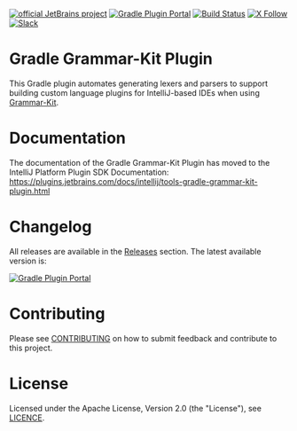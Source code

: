 [![official JetBrains project](https://jb.gg/badges/official.svg)][jb:github]
[![Gradle Plugin Portal](https://img.shields.io/maven-metadata/v.svg?color=green&label=Gradle%20Plugin%20Portal&logo=gradle&metadataUrl=https%3A%2F%2Fplugins.gradle.org%2Fm2%2Forg%2Fjetbrains%2Fintellij%2Fplugins%2Fgradle-grammarkit-plugin%2Fmaven-metadata.xml)](https://plugins.gradle.org/plugin/org.jetbrains.grammarkit)
[![Build Status](https://github.com/JetBrains/gradle-grammar-kit-plugin/workflows/Build/badge.svg)][gh:build]
[![X Follow](https://img.shields.io/badge/follow-%40JBPlatform-1DA1F2?logo=x)][jb:x]
[![Slack](https://img.shields.io/badge/Slack-%23intellij--platform-blue?style=flat-square&logo=Slack)][jb:slack]

# Gradle Grammar-Kit Plugin
This Gradle plugin automates generating lexers and parsers to support building custom language plugins for IntelliJ-based IDEs when using [Grammar-Kit](https://github.com/JetBrains/Grammar-Kit).

# Documentation
The documentation of the Gradle Grammar-Kit Plugin has moved to the IntelliJ Platform Plugin SDK Documentation:
https://plugins.jetbrains.com/docs/intellij/tools-gradle-grammar-kit-plugin.html

# Changelog
All releases are available in the [Releases](https://github.com/JetBrains/gradle-grammar-kit-plugin/releases) section.
The latest available version is:

[![Gradle Plugin Portal](https://img.shields.io/maven-metadata/v.svg?color=green&label=Gradle%20Plugin%20Portal&logo=gradle&metadataUrl=https%3A%2F%2Fplugins.gradle.org%2Fm2%2Forg%2Fjetbrains%2Fintellij%2Fplugins%2Fgradle-grammarkit-plugin%2Fmaven-metadata.xml)][gradle-plugin-page]

# Contributing
Please see [CONTRIBUTING](./CONTRIBUTING.md) on how to submit feedback and contribute to this project.

# License
Licensed under the Apache License, Version 2.0 (the "License"), see [LICENCE](./LICENSE).

[gh:build]: https://github.com/JetBrains/gradle-grammar-kit-plugin/actions?query=workflow%3ABuild
[jb:github]: https://github.com/JetBrains/.github/blob/main/profile/README.md
[jb:slack]: https://plugins.jetbrains.com/slack
[jb:x]: https://x.com/JBPlatform
[gradle-plugin-page]: https://plugins.gradle.org/plugin/org.jetbrains.grammarkit
